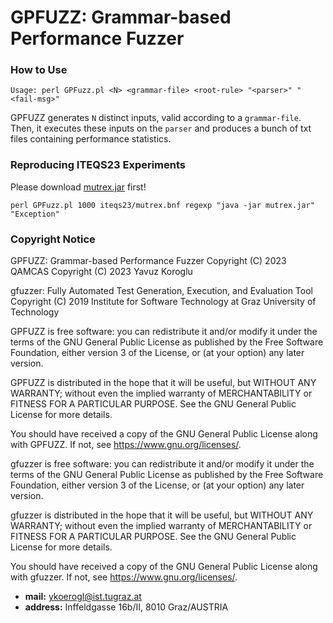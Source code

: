 # GPFUZZ: Grammar-based Performance Fuzzer

### How to Use

```
Usage: perl GPFuzz.pl <N> <grammar-file> <root-rule> "<parser>" "<fail-msg>"
```

GPFUZZ generates `N` distinct inputs, valid according to a `grammar-file`. Then, 
it executes these inputs on the `parser` and produces a bunch of txt files containing
performance statistics.

### Reproducing ITEQS23 Experiments

Please download [mutrex.jar][1] first!

```
perl GPFuzz.pl 1000 iteqs23/mutrex.bnf regexp "java -jar mutrex.jar" "Exception"
```

### Copyright Notice

GPFUZZ: Grammar-based Performance Fuzzer
Copyright (C) 2023 QAMCAS
Copyright (C) 2023 Yavuz Koroglu

gfuzzer: Fully Automated Test Generation, Execution, and Evaluation Tool
Copyright (C) 2019 Institute for Software Technology at Graz University of Technology

GPFUZZ is free software: you can redistribute it and/or modify
it under the terms of the GNU General Public License as published by
the Free Software Foundation, either version 3 of the License, or
(at your option) any later version.

GPFUZZ is distributed in the hope that it will be useful,
but WITHOUT ANY WARRANTY; without even the implied warranty of
MERCHANTABILITY or FITNESS FOR A PARTICULAR PURPOSE.  See the
GNU General Public License for more details.

You should have received a copy of the GNU General Public License
along with GPFUZZ. If not, see <https://www.gnu.org/licenses/>.

gfuzzer is free software: you can redistribute it and/or modify
it under the terms of the GNU General Public License as published by
the Free Software Foundation, either version 3 of the License, or
(at your option) any later version.

gfuzzer is distributed in the hope that it will be useful,
but WITHOUT ANY WARRANTY; without even the implied warranty of
MERCHANTABILITY or FITNESS FOR A PARTICULAR PURPOSE.  See the
GNU General Public License for more details.

You should have received a copy of the GNU General Public License
along with gfuzzer. If not, see <https://www.gnu.org/licenses/>.

* **mail:** ykoerogl@ist.tugraz.at
* **address:** Inffeldgasse 16b/II, 8010 Graz/AUSTRIA

[1]: https://github.com/fmselab/mutrex/raw/master/mutrex.cli/mutrex.jar
